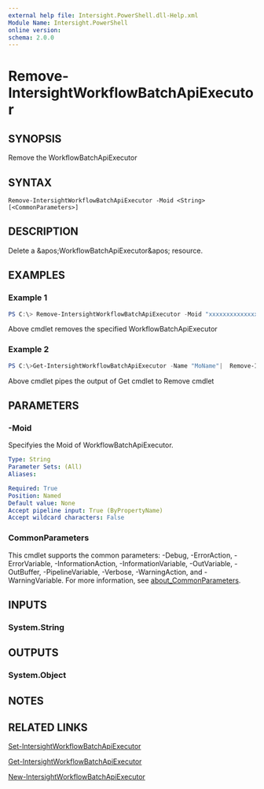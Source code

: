 ```yaml
---
external help file: Intersight.PowerShell.dll-Help.xml
Module Name: Intersight.PowerShell
online version:
schema: 2.0.0
---
```


# Remove-IntersightWorkflowBatchApiExecutor

## SYNOPSIS
Remove the WorkflowBatchApiExecutor

## SYNTAX

```
Remove-IntersightWorkflowBatchApiExecutor -Moid <String> [<CommonParameters>]
```

## DESCRIPTION
Delete a &amp;apos;WorkflowBatchApiExecutor&amp;apos; resource.

## EXAMPLES

### Example 1
```powershell
PS C:\> Remove-IntersightWorkflowBatchApiExecutor -Moid "xxxxxxxxxxxxxxxxxxxxxxxxxxx"
```
Above cmdlet removes the specified WorkflowBatchApiExecutor 

### Example 2
```powershell
PS C:\>Get-IntersightWorkflowBatchApiExecutor -Name "MoName"|  Remove-IntersightWorkflowBatchApiExecutor
```
Above cmdlet pipes the output of Get cmdlet to Remove cmdlet

## PARAMETERS

### -Moid
Specifyies the Moid of WorkflowBatchApiExecutor.

```yaml
Type: String
Parameter Sets: (All)
Aliases:

Required: True
Position: Named
Default value: None
Accept pipeline input: True (ByPropertyName)
Accept wildcard characters: False
```

### CommonParameters
This cmdlet supports the common parameters: -Debug, -ErrorAction, -ErrorVariable, -InformationAction, -InformationVariable, -OutVariable, -OutBuffer, -PipelineVariable, -Verbose, -WarningAction, and -WarningVariable. For more information, see [about_CommonParameters](http://go.microsoft.com/fwlink/?LinkID=113216).

## INPUTS

### System.String

## OUTPUTS

### System.Object
## NOTES

## RELATED LINKS

[Set-IntersightWorkflowBatchApiExecutor](./Set-IntersightWorkflowBatchApiExecutor.md)

[Get-IntersightWorkflowBatchApiExecutor](./Get-IntersightWorkflowBatchApiExecutor.md)

[New-IntersightWorkflowBatchApiExecutor](./New-IntersightWorkflowBatchApiExecutor.md)

